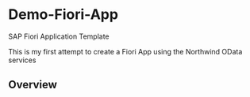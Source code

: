# Demo-Fiori-App
SAP Fiori Application Template

This is my first attempt to create a Fiori App using the Northwind OData services

## Overview
